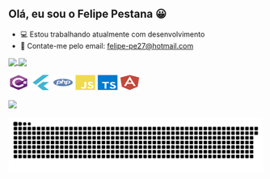 ## Olá, eu sou o Felipe Pestana 😀

- 💻 Estou trabalhando atualmente com desenvolvimento
- 📩 Contate-me pelo email: felipe-pe27@hotmail.com

<div style="display: inline_block">
 <a href="https://github.com/felipepestana18">
   <img align="center" height="150" src="https://github-readme-stats.vercel.app/api?username=felipepestana18&show_icons=true&theme=dracula&include_all_commits=true&count_private=true"/>
   
   <img align="center" height="150" src="https://github-readme-stats.vercel.app/api/top-langs/?username=felipepestana18&layout=compact&langs_count=7&theme=dracula"/>
  </a> 
 
  <div style="display: inline_block"><br>
   <img  alt="Csharp" height="30" width="40" src="https://raw.githubusercontent.com/devicons/devicon/master/icons/csharp/csharp-original.svg">
   <img  alt="Flutter" height="30" width="40" src="https://raw.githubusercontent.com/devicons/devicon/master/icons/flutter/flutter-plain.svg">
   <img  alt="PHP" height="30" width="40" src="https://raw.githubusercontent.com/devicons/devicon/master/icons/php/php-plain.svg">
   <img  alt="JavaScript" height="30" width="40" src="https://raw.githubusercontent.com/devicons/devicon/master/icons/javascript/javascript-plain.svg">
   <img  alt="TypeScript" height="30" width="40" src="https://raw.githubusercontent.com/devicons/devicon/master/icons/typescript/typescript-plain.svg">
   <img  alt="Angular" height="30" width="40" src="https://raw.githubusercontent.com/devicons/devicon/master/icons/angularjs/angularjs-plain.svg">
 </div>
  </br>  
 
 <div>
  <a href="https://www.linkedin.com/in/felipepestana" target="_blank">
   <img src="https://img.shields.io/badge/-LinkedIn-%230077B5?style=for-the-badge&logo=linkedin&logoColor=white" target="_blank">
  </a>   
 </div>
  
   ![Snake animation](https://github.com/felipepestana18/felipepestana18/blob/output/github-contribution-grid-snake.svg)
</div>
  


<!-- 
- 😄 Pronouns: ...
 -⚡ Fun fact: ...
- 👯 I’m looking to collaborate on ...
- 🤔 I’m looking for help with ...
-->
